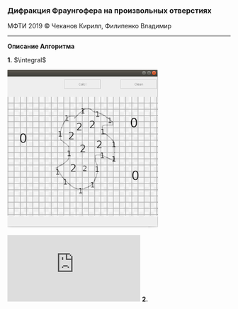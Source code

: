### Дифракция Фраунгофера на произвольных отверстиях ##

МФТИ 2019 © Чеканов Кирилл, Филипенко Владимир
****
**Описание Алгоритма**

**1.** $\integral$

![](https://github.com/kichyr/diffraction_meter/blob/master/11.jpg)

![equation](https://latex.codecogs.com/gif.latex?1%2Bsin%28mc%5E2%29%0D%0A)
**2.**
